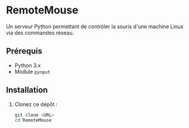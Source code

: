 # RemoteMouse

Un serveur Python permettant de contrôler la souris d'une machine Linux via des commandes réseau.

## Prérequis

- Python 3.x
- Module `pynput`

## Installation

1. Clonez ce dépôt :
   ```bash
   git clone <URL>
   cd RemoteMouse
